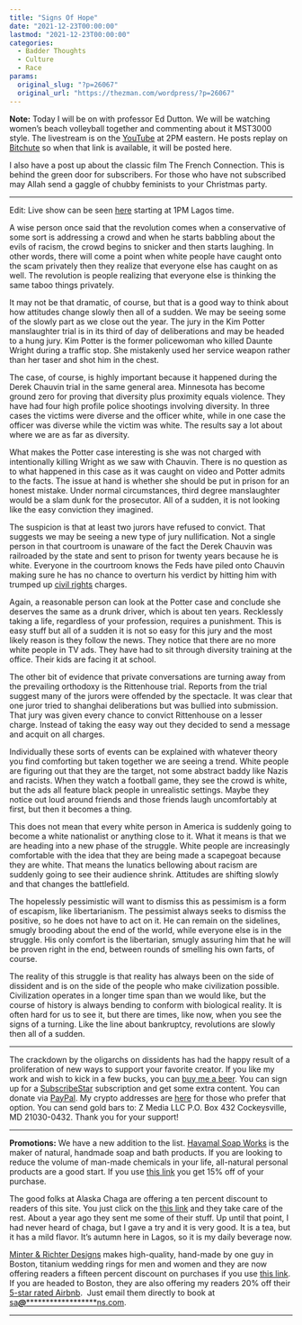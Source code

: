 ```yaml
---
title: "Signs Of Hope"
date: "2021-12-23T00:00:00"
lastmod: "2021-12-23T00:00:00"
categories:
  - Badder Thoughts
  - Culture
  - Race
params:
  original_slug: "?p=26067"
  original_url: "https://thezman.com/wordpress/?p=26067"
---
```


**Note:** Today I will be on with professor Ed Dutton. We will be
watching women’s beach volleyball together and commenting about it
MST3000 style. The livestream is on the
<a href="https://www.youtube.com/c/DrEdwardDuttonTheJollyHeretic"
rel="noopener" target="_blank">YouTube</a> at 2PM eastern. He posts
replay on
<a href="https://www.bitchute.com/channel/1MUVaTZWgbLj/" rel="noopener"
target="_blank">Bitchute</a> so when that link is available, it will be
posted here.

I also have a post up about the classic film The French Connection. This
is behind the green door for subscribers. For those who have not
subscribed may Allah send a gaggle of chubby feminists to your Christmas
party.

------------------------------------------------------------------------

Edit: Live show can be seen
<a href="https://www.youtube.com/watch?v=Ry47Z96idkI" rel="noopener"
target="_blank">here</a> starting at 1PM Lagos time.

A wise person once said that the revolution comes when a conservative of
some sort is addressing a crowd and when he starts babbling about the
evils of racism, the crowd begins to snicker and then starts laughing.
In other words, there will come a point when white people have caught
onto the scam privately then they realize that everyone else has caught
on as well. The revolution is people realizing that everyone else is
thinking the same taboo things privately.

It may not be that dramatic, of course, but that is a good way to think
about how attitudes change slowly then all of a sudden. We may be seeing
some of the slowly part as we close out the year. The jury in the Kim
Potter manslaughter trial is in its third of day of deliberations and
may be headed to a hung jury. Kim Potter is the former policewoman who
killed Daunte Wright during a traffic stop. She mistakenly used her
service weapon rather than her taser and shot him in the chest.

The case, of course, is highly important because it happened during the
Derek Chauvin trial in the same general area. Minnesota has become
ground zero for proving that diversity plus proximity equals violence.
They have had four high profile police shootings involving diversity. In
three cases the victims were diverse and the officer white, while in one
case the officer was diverse while the victim was white. The results say
a lot about where we are as far as diversity.

What makes the Potter case interesting is she was not charged with
intentionally killing Wright as we saw with Chauvin. There is no
question as to what happened in this case as it was caught on video and
Potter admits to the facts. The issue at hand is whether she should be
put in prison for an honest mistake. Under normal circumstances, third
degree manslaughter would be a slam dunk for the prosecutor. All of a
sudden, it is not looking like the easy conviction they imagined.

The suspicion is that at least two jurors have refused to convict. That
suggests we may be seeing a new type of jury nullification. Not a single
person in that courtroom is unaware of the fact the Derek Chauvin was
railroaded by the state and sent to prison for twenty years because he
is white. Everyone in the courtroom knows the Feds have piled onto
Chauvin making sure he has no chance to overturn his verdict by hitting
him with trumped up <a
href="https://www.zerohedge.com/political/derek-chauvin-pleads-guilty-federal-civil-rights-case-avoid-life-prison"
rel="noopener" target="_blank">civil rights</a> charges.

Again, a reasonable person can look at the Potter case and conclude she
deserves the same as a drunk driver, which is about ten years.
Recklessly taking a life, regardless of your profession, requires a
punishment. This is easy stuff but all of a sudden it is not so easy for
this jury and the most likely reason is they follow the news. They
notice that there are no more white people in TV ads. They have had to
sit through diversity training at the office. Their kids are facing it
at school.

The other bit of evidence that private conversations are turning away
from the prevailing orthodoxy is the Rittenhouse trial. Reports from the
trial suggest many of the jurors were offended by the spectacle. It was
clear that one juror tried to shanghai deliberations but was bullied
into submission. That jury was given every chance to convict Rittenhouse
on a lesser charge. Instead of taking the easy way out they decided to
send a message and acquit on all charges.

Individually these sorts of events can be explained with whatever theory
you find comforting but taken together we are seeing a trend. White
people are figuring out that they are the target, not some abstract
baddy like Nazis and racists. When they watch a football game, they see
the crowd is white, but the ads all feature black people in unrealistic
settings. Maybe they notice out loud around friends and those friends
laugh uncomfortably at first, but then it becomes a thing.

This does not mean that every white person in America is suddenly going
to become a white nationalist or anything close to it. What it means is
that we are heading into a new phase of the struggle. White people are
increasingly comfortable with the idea that they are being made a
scapegoat because they are white. That means the lunatics bellowing
about racism are suddenly going to see their audience shrink. Attitudes
are shifting slowly and that changes the battlefield.

The hopelessly pessimistic will want to dismiss this as pessimism is a
form of escapism, like libertarianism. The pessimist always seeks to
dismiss the positive, so he does not have to act on it. He can remain on
the sidelines, smugly brooding about the end of the world, while
everyone else is in the struggle. His only comfort is the libertarian,
smugly assuring him that he will be proven right in the end, between
rounds of smelling his own farts, of course.

The reality of this struggle is that reality has always been on the side
of dissident and is on the side of the people who make civilization
possible. Civilization operates in a longer time span than we would
like, but the course of history is always bending to conform with
biological reality. It is often hard for us to see it, but there are
times, like now, when you see the signs of a turning. Like the line
about bankruptcy, revolutions are slowly then all of a sudden.

------------------------------------------------------------------------

The crackdown by the oligarchs on dissidents has had the happy result of
a proliferation of new ways to support your favorite creator. If you
like my work and wish to kick in a few bucks, you can
<a href="https://www.buymeacoffee.com/mujolulu" rel="noopener"
target="_blank">buy me a beer</a>. You can sign up for a
<a href="https://www.subscribestar.com/the-z-blog" rel="noopener"
target="_blank">SubscribeStar</a> subscription and get some extra
content. You can donate via <a
href="https://www.paypal.com/donate/?cmd=_s-xclick&amp;hosted_button_id=UDAS2Q8JYA6CN&amp;source=url"
rel="noopener" target="_blank">PayPal</a>. My crypto addresses are
<a href="https://thezman.com/wordpress/?page_id=22713" rel="noopener"
target="_blank">here</a> for those who prefer that option. You can send
gold bars to: Z Media LLC P.O. Box 432 Cockeysville, MD 21030-0432.
Thank you for your support!

------------------------------------------------------------------------

**Promotions:** We have a new addition to the list.
<a href="https://havamalsoapworks.com/" rel="noopener"
target="_blank">Havamal Soap Works</a> is the maker of natural, handmade
soap and bath products. If you are looking to reduce the volume of
man-made chemicals in your life, all-natural personal products are a
good start. If you use
<a href="https://havamalsoapworks.com/discount/ZMAN" rel="noopener"
target="_blank">this link</a> you get 15% off of your purchase.

The good folks at Alaska Chaga are offering a ten percent discount to
readers of this site. You just click on the
<a href="https://alaskachaga.us/discount/ZMAN" rel="noopener noreferrer"
target="_blank">this link</a> and they take care of the rest. About a
year ago they sent me some of their stuff. Up until that point, I had
never heard of chaga, but I gave a try and it is very good. It is a tea,
but it has a mild flavor. It’s autumn here in Lagos, so it is my daily
beverage now.

<a href="https://www.minterandrichterdesigns.com/"
rel="noreferrer nofollow noopener" target="_blank">Minter &amp; Richter
Designs</a> makes high-quality, hand-made by one guy in Boston, titanium
wedding rings for men and women and they are now offering readers a
fifteen percent discount on purchases if you use
<a href="https://www.minterandrichterdesigns.com/discount/ZMAN"
rel="noreferrer nofollow noopener" target="_blank">this link</a>.
<span class="highlight"><span class="colour"><span class="font"><span class="size">If
you are headed to Boston, they are also offering my readers 20% off
their <a
href="https://www.airbnb.com/users/7988017/listings?user_id=7988017&amp;s=3"
rel="noopener noreferrer" target="_blank">5-star rated Airbnb</a>.  Just
email them directly to book at
<a href="mailto:sa***@*********************ns.com"
data-original-string="NIl3IyZX5oq+RaEqKRLkAA==cb7YxSmhwCkGfUi3jYVf3omyU5CH+DjlrcplxNmqk9ehSq9J0NSykVQKRmF6A4WgaA6"><span
class="apbct-email-encoder"
data-original-string="CgNuE1on2lpbOW+SqfToLQ==cb77D1DIcRHRKnHkPET6XCQTj7Z8JcPfs6ed6m8Zq5t9kvKjqn/RrOKWCpiVeFtr+/r"
title="This contact has been encoded by Anti-Spam by CleanTalk. Click to decode. To finish the decoding make sure that JavaScript is enabled in your browser.">sa<span
class="apbct-blur">***</span>@<span
class="apbct-blur">*********************</span>ns.com</span></a>.</span></span></span></span>

------------------------------------------------------------------------
